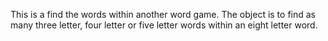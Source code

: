 This is a find the words within another word game.
The object is to find as many three letter, four letter or five letter words within an eight letter word.
